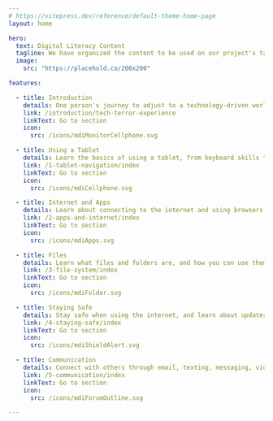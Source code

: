 ```yaml
---
# https://vitepress.dev/reference/default-theme-home-page
layout: home

hero:
  text: Digital Literacy Content
  tagline: We have organized the content to be used on our project's tablets. The sections are designed to be read in order, but you can skip ahead if you're already familiar with any of the topics!
  image:
    src: "https://placehold.co/200x200"

features:

  - title: Introduction
    details: One person's journey to adjust to a technology-driven world after 20 years in prison.
    link: /introduction/tech-terror-experience
    linkText: Go to section
    icon: 
      src: /icons/mdiMonitorCellphone.svg

  - title: Using a Tablet
    details: Learn the basics of using a tablet, from keyboard skills to icons and accessibility settings.
    link: /1-tablet-navigation/index
    linkText: Go to section
    icon: 
      src: /icons/mdiCellphone.svg

  - title: Internet and Apps
    details: Learn about connecting to the internet and using browsers, search engines, and apps.
    link: /2-apps-and-internet/index
    linkText: Go to section
    icon: 
      src: /icons/mdiApps.svg

  - title: Files
    details: Learn what files and folders are, and how you can use them to save and share information.
    link: /3-file-system/index
    linkText: Go to section
    icon: 
      src: /icons/mdiFolder.svg

  - title: Staying Safe
    details: Stay safe when using the internet, and learn about updates, passwords, encryption, and viruses.
    link: /4-staying-safe/index
    linkText: Go to section
    icon: 
      src: /icons/mdiShieldAlert.svg

  - title: Communication
    details: Connect with others through email, texting, messaging, video calls, and social media.
    link: /5-communication/index
    linkText: Go to section
    icon: 
      src: /icons/mdiForumOutline.svg

---
```

